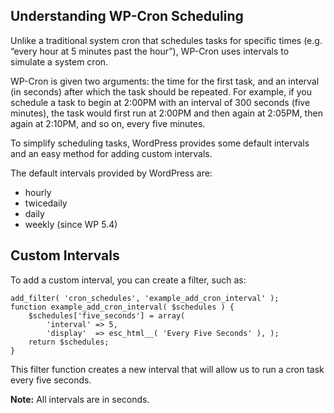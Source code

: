 Understanding WP-Cron Scheduling
--------------------------------

Unlike a traditional system cron that schedules tasks for specific times (e.g. “every hour at 5 minutes past the hour”), WP-Cron uses intervals to simulate a system cron.

WP-Cron is given two arguments: the time for the first task, and an interval (in seconds) after which the task should be repeated. For example, if you schedule a task to begin at 2:00PM with an interval of 300 seconds (five minutes), the task would first run at 2:00PM and then again at 2:05PM, then again at 2:10PM, and so on, every five minutes.

To simplify scheduling tasks, WordPress provides some default intervals and an easy method for adding custom intervals.

The default intervals provided by WordPress are:

*   hourly
*   twicedaily
*   daily
*   weekly (since WP 5.4)

Custom Intervals
----------------

To add a custom interval, you can create a filter, such as:

    add_filter( 'cron_schedules', 'example_add_cron_interval' );
    function example_add_cron_interval( $schedules ) { 
        $schedules['five_seconds'] = array(
            'interval' => 5,
            'display'  => esc_html__( 'Every Five Seconds' ), );
        return $schedules;
    }

This filter function creates a new interval that will allow us to run a cron task every five seconds.

**Note:** All intervals are in seconds.
